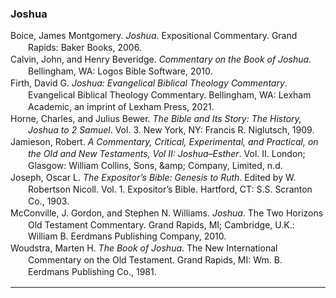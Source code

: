 ### Joshua

<div class="csl-bib-body" style="line-height: 1.35; margin-left: 2em; text-indent:-2em;">
  <div class="csl-entry">Boice, James Montgomery. <i>Joshua</i>. Expositional Commentary. Grand Rapids: Baker Books, 2006.</div>
  <span class="Z3988" title="url_ver=Z39.88-2004&amp;ctx_ver=Z39.88-2004&amp;rfr_id=info%3Asid%2Fzotero.org%3A2&amp;rft_id=urn%3Aisbn%3A978-0-8010-6646-7%20978-1-58558-605-9&amp;rft_val_fmt=info%3Aofi%2Ffmt%3Akev%3Amtx%3Abook&amp;rft.genre=book&amp;rft.btitle=Joshua&amp;rft.place=Grand%20Rapids&amp;rft.publisher=Baker%20Books&amp;rft.series=Expositional%20Commentary&amp;rft.aufirst=James%20Montgomery&amp;rft.aulast=Boice&amp;rft.au=James%20Montgomery%20Boice&amp;rft.date=2006&amp;rft.tpages=1&amp;rft.isbn=978-0-8010-6646-7%20978-1-58558-605-9&amp;rft.language=eng"></span>
  <div class="csl-entry">Calvin, John, and Henry Beveridge. <i>Commentary on the Book of Joshua</i>. Bellingham, WA: Logos Bible Software, 2010.</div>
  <span class="Z3988" title="url_ver=Z39.88-2004&amp;ctx_ver=Z39.88-2004&amp;rfr_id=info%3Asid%2Fzotero.org%3A2&amp;rft_val_fmt=info%3Aofi%2Ffmt%3Akev%3Amtx%3Abook&amp;rft.genre=book&amp;rft.btitle=Commentary%20on%20the%20Book%20of%20Joshua&amp;rft.place=Bellingham%2C%20WA&amp;rft.publisher=Logos%20Bible%20Software&amp;rft.aufirst=John&amp;rft.aulast=Calvin&amp;rft.au=John%20Calvin&amp;rft.au=Henry%20Beveridge&amp;rft.date=2010"></span>
  <div class="csl-entry">Firth, David G. <i>Joshua: Evangelical Biblical Theology Commentary</i>. Evangelical Biblical Theology Commentary. Bellingham, WA: Lexham Academic, an imprint of Lexham Press, 2021.</div>
  <span class="Z3988" title="url_ver=Z39.88-2004&amp;ctx_ver=Z39.88-2004&amp;rfr_id=info%3Asid%2Fzotero.org%3A2&amp;rft_id=urn%3Aisbn%3A978-1-68359-440-6&amp;rft_val_fmt=info%3Aofi%2Ffmt%3Akev%3Amtx%3Abook&amp;rft.genre=book&amp;rft.btitle=Joshua%3A%20evangelical%20biblical%20theology%20commentary&amp;rft.place=Bellingham%2C%20WA&amp;rft.publisher=Lexham%20Academic%2C%20an%20imprint%20of%20Lexham%20Press&amp;rft.series=Evangelical%20Biblical%20Theology%20Commentary&amp;rft.aufirst=David%20G.&amp;rft.aulast=Firth&amp;rft.au=David%20G.%20Firth&amp;rft.date=2021&amp;rft.tpages=425&amp;rft.isbn=978-1-68359-440-6"></span>
  <div class="csl-entry">Horne, Charles, and Julius Bewer. <i>The Bible and Its Story: The History, Joshua to 2 Samuel</i>. Vol. 3. New York, NY: Francis R. Niglutsch, 1909.</div>
  <span class="Z3988" title="url_ver=Z39.88-2004&amp;ctx_ver=Z39.88-2004&amp;rfr_id=info%3Asid%2Fzotero.org%3A2&amp;rft_val_fmt=info%3Aofi%2Ffmt%3Akev%3Amtx%3Abook&amp;rft.genre=book&amp;rft.btitle=The%20Bible%20and%20its%20Story%3A%20The%20History%2C%20Joshua%20to%202%20Samuel&amp;rft.place=New%20York%2C%20NY&amp;rft.publisher=Francis%20R.%20Niglutsch&amp;rft.aufirst=Charles&amp;rft.aulast=Horne&amp;rft.au=Charles%20Horne&amp;rft.au=Julius%20Bewer&amp;rft.date=1909"></span>
  <div class="csl-entry">Jamieson, Robert. <i>A Commentary, Critical, Experimental, and Practical, on the Old and New Testaments, Vol II: Joshua–Esther</i>. Vol. II. London; Glasgow: William Collins, Sons, &amp;amp; Company, Limited, n.d.</div>
  <span class="Z3988" title="url_ver=Z39.88-2004&amp;ctx_ver=Z39.88-2004&amp;rfr_id=info%3Asid%2Fzotero.org%3A2&amp;rft_val_fmt=info%3Aofi%2Ffmt%3Akev%3Amtx%3Abook&amp;rft.genre=book&amp;rft.btitle=A%20Commentary%2C%20Critical%2C%20Experimental%2C%20and%20Practical%2C%20on%20the%20Old%20and%20New%20Testaments%2C%20Vol%20II%3A%20Joshua%E2%80%93Esther&amp;rft.place=London%3B%20Glasgow&amp;rft.publisher=William%20Collins%2C%20Sons%2C%20%26amp%3B%20Company%2C%20Limited&amp;rft.aufirst=Robert&amp;rft.aulast=Jamieson&amp;rft.au=Robert%20Jamieson"></span>
  <div class="csl-entry">Joseph, Oscar L. <i>The Expositor’s Bible: Genesis to Ruth</i>. Edited by W. Robertson Nicoll. Vol. 1. Expositor’s Bible. Hartford, CT: S.S. Scranton Co., 1903.</div>
  <span class="Z3988" title="url_ver=Z39.88-2004&amp;ctx_ver=Z39.88-2004&amp;rfr_id=info%3Asid%2Fzotero.org%3A2&amp;rft_val_fmt=info%3Aofi%2Ffmt%3Akev%3Amtx%3Abook&amp;rft.genre=book&amp;rft.btitle=The%20Expositor%E2%80%99s%20Bible%3A%20Genesis%20to%20Ruth&amp;rft.place=Hartford%2C%20CT&amp;rft.publisher=S.S.%20Scranton%20Co.&amp;rft.series=Expositor%E2%80%99s%20Bible&amp;rft.aufirst=Oscar%20L.&amp;rft.aulast=Joseph&amp;rft.au=Oscar%20L.%20Joseph&amp;rft.au=W.%20Robertson%20Nicoll&amp;rft.date=1903"></span>
  <div class="csl-entry">McConville, J. Gordon, and Stephen N. Williams. <i>Joshua</i>. The Two Horizons Old Testament Commentary. Grand Rapids, MI; Cambridge, U.K.: William B. Eerdmans Publishing Company, 2010.</div>
  <span class="Z3988" title="url_ver=Z39.88-2004&amp;ctx_ver=Z39.88-2004&amp;rfr_id=info%3Asid%2Fzotero.org%3A2&amp;rft_val_fmt=info%3Aofi%2Ffmt%3Akev%3Amtx%3Abook&amp;rft.genre=book&amp;rft.btitle=Joshua&amp;rft.place=Grand%20Rapids%2C%20MI%3B%20Cambridge%2C%20U.K.&amp;rft.publisher=William%20B.%20Eerdmans%20Publishing%20Company&amp;rft.series=The%20Two%20Horizons%20Old%20Testament%20Commentary&amp;rft.aufirst=J.%20Gordon&amp;rft.aulast=McConville&amp;rft.au=J.%20Gordon%20McConville&amp;rft.au=Stephen%20N.%20Williams&amp;rft.date=2010"></span>
  <div class="csl-entry">Woudstra, Marten H. <i>The Book of Joshua</i>. The New International Commentary on the Old Testament. Grand Rapids, MI: Wm. B. Eerdmans Publishing Co., 1981.</div>
  <span class="Z3988" title="url_ver=Z39.88-2004&amp;ctx_ver=Z39.88-2004&amp;rfr_id=info%3Asid%2Fzotero.org%3A2&amp;rft_val_fmt=info%3Aofi%2Ffmt%3Akev%3Amtx%3Abook&amp;rft.genre=book&amp;rft.btitle=The%20Book%20of%20Joshua&amp;rft.place=Grand%20Rapids%2C%20MI&amp;rft.publisher=Wm.%20B.%20Eerdmans%20Publishing%20Co.&amp;rft.series=The%20New%20International%20Commentary%20on%20the%20Old%20Testament&amp;rft.aufirst=Marten%20H.&amp;rft.aulast=Woudstra&amp;rft.au=Marten%20H.%20Woudstra&amp;rft.date=1981"></span>
</div>

<hr>
